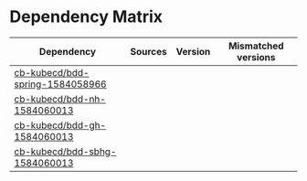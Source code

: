# Dependency Matrix

Dependency | Sources | Version | Mismatched versions
---------- | ------- | ------- | -------------------
[cb-kubecd/bdd-spring-1584058966](https://github.com/cb-kubecd/bdd-spring-1584058966.git) |  | []() | 
[cb-kubecd/bdd-nh-1584060013](https://github.com/cb-kubecd/bdd-nh-1584060013.git) |  | []() | 
[cb-kubecd/bdd-gh-1584060013](https://github.com/cb-kubecd/bdd-gh-1584060013.git) |  | []() | 
[cb-kubecd/bdd-sbhg-1584060013](https://github.com/cb-kubecd/bdd-sbhg-1584060013.git) |  | []() | 
